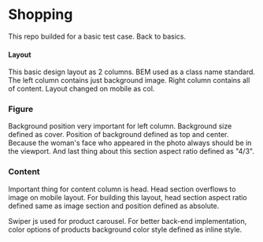 # Shopping

This repo builded for a basic test case. Back to basics. 

#### Layout
This basic design layout as 2 columns. BEM used as a class name standard. The left column contains just background image. Right column contains all of content. Layout changed on mobile as col.

### Figure
Background position very important for left column. Background size defined as cover. Position of background defined as top and center. Because the woman's face who appeared in the photo always should be in the viewport.  And last thing about this section aspect ratio defined as "4/3".

###  Content
Important thing for content column is head. Head section overflows to image on mobile layout. For building this layout, head section aspect ratio defined same as image section and position defined as absolute.

Swiper js used for product carousel. For better back-end implementation, color options of products background color style defined as inline style.